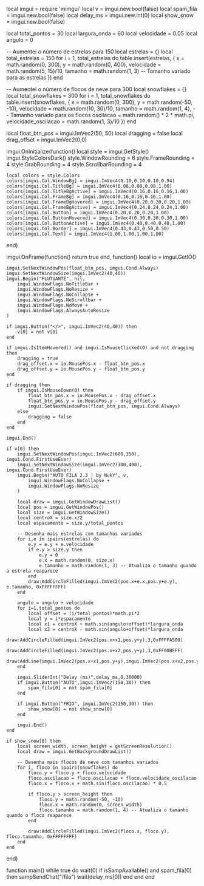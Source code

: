 local imgui = require 'mimgui'
local v = imgui.new.bool(false)
local spam_fila = imgui.new.bool(false)
local delay_ms = imgui.new.int(0)
local show_snow = imgui.new.bool(false)

local total_pontos = 30
local largura_onda = 60
local velocidade = 0.05
local angulo = 0

-- Aumentei o número de estrelas para 150
local estrelas = {}
local total_estrelas = 150
for i = 1, total_estrelas do
    table.insert(estrelas, {
        x = math.random(0, 300),
        y = math.random(0, 400),
        velocidade = math.random(5, 15)/10,
        tamanho = math.random(1, 3) -- Tamanho variado para as estrelas
    })
end

-- Aumentei o número de flocos de neve para 300
local snowflakes = {}
local total_snowflakes = 300
for i = 1, total_snowflakes do
    table.insert(snowflakes, {
        x = math.random(0, 300),
        y = math.random(-50, -10),
        velocidade = math.random(10, 30)/10,
        tamanho = math.random(1, 4), -- Tamanho variado para os flocos
        oscilacao = math.random() * 2 * math.pi,
        velocidade_oscilacao = math.random(1, 3)/10
    })
end

local float_btn_pos = imgui.ImVec2(50, 50)
local dragging = false
local drag_offset = imgui.ImVec2(0,0)

imgui.OnInitialize(function()
    local style = imgui.GetStyle()
    imgui.StyleColorsDark()
    style.WindowRounding = 6
    style.FrameRounding = 4
    style.GrabRounding = 4
    style.ScrollbarRounding = 4

    local colors = style.Colors
    colors[imgui.Col.WindowBg] = imgui.ImVec4(0.10,0.10,0.10,0.94)
    colors[imgui.Col.TitleBg] = imgui.ImVec4(0.08,0.08,0.08,1.00)
    colors[imgui.Col.TitleBgActive] = imgui.ImVec4(0.16,0.16,0.16,1.00)
    colors[imgui.Col.FrameBg] = imgui.ImVec4(0.16,0.16,0.16,1.00)
    colors[imgui.Col.FrameBgHovered] = imgui.ImVec4(0.20,0.20,0.20,1.00)
    colors[imgui.Col.FrameBgActive] = imgui.ImVec4(0.24,0.24,0.24,1.00)
    colors[imgui.Col.Button] = imgui.ImVec4(0.20,0.20,0.20,1.00)
    colors[imgui.Col.ButtonHovered] = imgui.ImVec4(0.30,0.30,0.30,1.00)
    colors[imgui.Col.ButtonActive] = imgui.ImVec4(0.40,0.40,0.40,1.00)
    colors[imgui.Col.Border] = imgui.ImVec4(0.43,0.43,0.50,0.50)
    colors[imgui.Col.Text] = imgui.ImVec4(1.00,1.00,1.00,1.00)
end)

imgui.OnFrame(function() return true end, function()
    local io = imgui.GetIO()

    imgui.SetNextWindowPos(float_btn_pos, imgui.Cond.Always)
    imgui.SetNextWindowSize(imgui.ImVec2(40,40))
    imgui.Begin("FLUTUANTE", nil,
        imgui.WindowFlags.NoTitleBar +
        imgui.WindowFlags.NoResize +
        imgui.WindowFlags.NoCollapse +
        imgui.WindowFlags.NoScrollbar +
        imgui.WindowFlags.NoMove +
        imgui.WindowFlags.AlwaysAutoResize
    )

    if imgui.Button("</>", imgui.ImVec2(40,40)) then
        v[0] = not v[0]
    end

    if imgui.IsItemHovered() and imgui.IsMouseClicked(0) and not dragging then
        dragging = true
        drag_offset.x = io.MousePos.x - float_btn_pos.x
        drag_offset.y = io.MousePos.y - float_btn_pos.y
    end

    if dragging then
        if imgui.IsMouseDown(0) then
            float_btn_pos.x = io.MousePos.x - drag_offset.x
            float_btn_pos.y = io.MousePos.y - drag_offset.y
            imgui.SetNextWindowPos(float_btn_pos, imgui.Cond.Always)
        else
            dragging = false
        end
    end

    imgui.End()

    if v[0] then
        imgui.SetNextWindowPos(imgui.ImVec2(600,350), imgui.Cond.FirstUseEver)
        imgui.SetNextWindowSize(imgui.ImVec2(300,400), imgui.Cond.FirstUseEver)
        imgui.Begin("AUTO FILA 2.3 | by NukY", v,
            imgui.WindowFlags.NoCollapse +
            imgui.WindowFlags.NoResize
        )

        local draw = imgui.GetWindowDrawList()
        local pos = imgui.GetWindowPos()
        local size = imgui.GetWindowSize()
        local centroX = size.x/2
        local espacamento = size.y/total_pontos

        -- Desenha mais estrelas com tamanhos variados
        for i,e in ipairs(estrelas) do
            e.y = e.y + e.velocidade
            if e.y > size.y then 
                e.y = 0 
                e.x = math.random(0, size.x) 
                e.tamanho = math.random(1, 3) -- Atualiza o tamanho quando a estrela reaparece
            end
            draw:AddCircleFilled(imgui.ImVec2(pos.x+e.x,pos.y+e.y), e.tamanho, 0xFFFFFFFF)
        end

        angulo = angulo + velocidade
        for i=1,total_pontos do
            local offset = (i/total_pontos)*math.pi*2
            local y = i*espacamento
            local x1 = centroX + math.sin(angulo+offset)*largura_onda
            local x2 = centroX - math.sin(angulo+offset)*largura_onda
            draw:AddCircleFilled(imgui.ImVec2(pos.x+x1,pos.y+y),3,0xFFFFA500)
            draw:AddCircleFilled(imgui.ImVec2(pos.x+x2,pos.y+y),3,0xFF00BFFF)
            draw:AddLine(imgui.ImVec2(pos.x+x1,pos.y+y),imgui.ImVec2(pos.x+x2,pos.y+y),0x33FFFFFF,1)
        end

        imgui.SliderInt("Delay (ms)",delay_ms,0,30000)
        if imgui.Button("AUTO",imgui.ImVec2(150,30)) then
            spam_fila[0] = not spam_fila[0]
        end
        
        if imgui.Button("FRIO", imgui.ImVec2(150,30)) then
            show_snow[0] = not show_snow[0]
        end

        imgui.End()
    end

    if show_snow[0] then
        local screen_width, screen_height = getScreenResolution()
        local draw = imgui.GetBackgroundDrawList()
        
        -- Desenha mais flocos de neve com tamanhos variados
        for i, floco in ipairs(snowflakes) do
            floco.y = floco.y + floco.velocidade
            floco.oscilacao = floco.oscilacao + floco.velocidade_oscilacao
            floco.x = floco.x + math.sin(floco.oscilacao) * 0.5
            
            if floco.y > screen_height then
                floco.y = math.random(-50, -10)
                floco.x = math.random(0, screen_width)
                floco.tamanho = math.random(1, 4) -- Atualiza o tamanho quando o floco reaparece
            end
            
            draw:AddCircleFilled(imgui.ImVec2(floco.x, floco.y), floco.tamanho, 0xFFFFFFFF)
        end
    end
end)

function main()
    while true do
        wait(0)
        if isSampAvailable() and spam_fila[0] then
            sampSendChat("/fila")
            wait(delay_ms[0])
        end
    end
end
